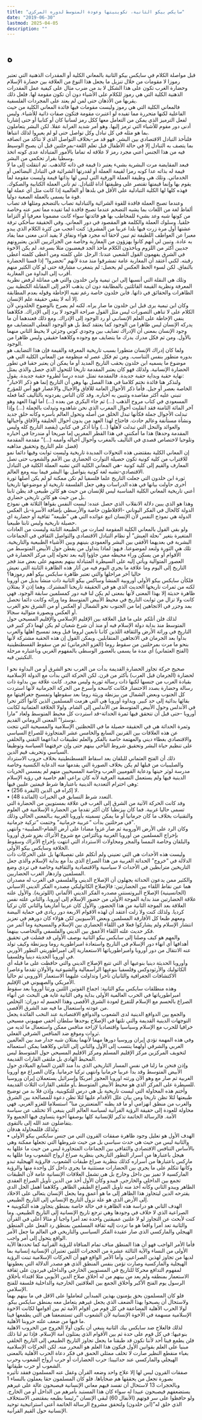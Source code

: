 ```yaml
---
title: "سايكس بيكو الثانية، تكوينيتها وعودة المتوسط لدوره المركزي"
date: "2019-06-30"
lastmod: 2025-04-05
description: ""
---
```

# **ه**

قبل مواصلة الكلام في سايكس بيكو الثانية بالمعاني الكلية أو المقدرات الذهنية التي تعتبر رموزا لا مقومات من خلال تنزيل ما يجعل هذا النوع من العلاقة بين حضارة الإسلام وحضارة الغرب تكون على هذا الشكل لا بد من ضرب مثال على كيفية عمل المقدرات الذهنية الكلية التي هي رموز للكلام على الأشياء دون أن تكون مقومة لها. فلعل ذلك يقربها من الأذهان حتى لمن لم يعتد على المجردات الفلسفية.  
فالمعاني الكلية التي هي رموز وليست مقومات فيها فائدة المعاني الكلية من حيث الفاعلية لكنها متحررة مما تفيده لو اعتبرت مقومة فتكون صفات ذاتية للأشياء. وليس لفعل الترميز الذي يمكن من التعامل معها ككل رمز لسانيا كان أو كتابيا أو حتى إشاريا أدنى دور مقوم للأشياء التي ترمز إليها. وهو أمر شديد الغرابة عقلا. لكن البشر يتعاملون بما هو مثله في كل تبادل وكل تواصل حتى لو لم يعيروا لذلك انتباها.  
فلنأخذ التبادل الاقتصادي بين البشر. فهو قد مر-بخلاف التواصل الذي لا نتأكد من اتصافه بما يتصف به التبادل إلا في حالة الأطفال قبل تعلم اللغة-بمرحلتين قبل أن يصبح الوسيط فيه من هذا الجنس أعني مجرد رمز لا علاقة له تماما بالأمور المتبادلة عدى كونه اتخذ وسطيا بقرار تحكمي من البشر.   
فبعد المقايضة مرت البشرية بشيء يعتبر ذا قيمة في ذاته كالذهب. ثم انتقلت إلى ما لا قيمة له بذاته عدا كونه رمزا لقيمة العملة أو لقدرتها الشرائية في التبادل البضائعي أو الخدماتي. وتلك هي وظيفة العملة الورقية التي ليس لها بذاتها قيمة وليست مقومة لما يقوم بها وإنما قيمتها تقتصر على وظيفتها أداة للتبادل. ثم تأتي العملة الكتابية والصكوك. فهذه كلها لها الكلية التبادلية على الأقل في بلدها أو العالمية إذا كانت مثل أي عملة لها قوة ما يسمى بالعملة الصعبة دوليا.  
وعندما تصبح العملة فاقدة للقوة الشرائية والتبادلية تصاب بالتضخم ومثلها قد تصاب ألفاظ لغة من اللغات بما يشبه التضخم عندما تصبح فاقدة لما تفيده مما تعبر عنه وخاصة من كونها شبه وعد بشيء للمخاطب بها هو فائدتها سواء كانت مضمونا معرفيا أو التزاما خلقيا. وسلوك العملة والكلمة هو المقصود في دور المعاني. وفي الحقيقة سأحكي ترفة عشتها أول مرة زرت فيها بلدا عربيا من المشرق: كنت أعجب من كثرة الكلام الذي يبدو معبرا عن العواطف اللطيفة ثم تبين لاحقا أنه مجرد هواء ونفاق لا يفيد أدنى معنى مما يفاد به عادة. وتبين لي أنهم كانوا يهزؤون من المغاربة وخاصة من الجزائريين الذين يعتبرونهم جديين أكثر من اللزوم ويأخذون الكلام مأخذ الجد فيغضبون مثلا بسرعة. لم يكن الأخوة في الشرق يفهمون القول الشعبي عندنا: الرجل على كلمته ومن أعطى كلمته أعطى رقبته. لكني أعتقد أن المغاربة عامة تمشرقوا منذ مدة لأنهم “تحضروا” إذا قسنا الحضارة بالنفاق. لكن لسوء الحظ العكس لم يحصل: لم يتمغرب مشارقة حتى لو كان الكثير منهم أقرب إلى البداوة من المغاربة.  
وتلك هي النقلة التي أنسبها إلى ابن تيمية وابن خلدون والتي هي مماثلة لرفض نظرية المعرفة ونظرية القيمة القائلتين بالمطابقة دون ان يذهب الامر إلى المقابلة الكنطية بين الظاهرات والحقائق في ذاتها. فابن خلدون خاصة رغم نفيه الإحاطة وقوله بعدم المطابقة إلا أنه لا ينفي حقيقة علم الإنسان.  
وكان ابن تيمية يرى قبل ابن خلدون ما صار يراه. لكنه لم يصرح بالوضوح الخلدوني لأن الكلام على لا تناهي التصورات ليس مثل القول صراحة الوجود لا يرد إلى الإدراك. فكلاهما ينفي الإحاطة على العلم الإنسانـي أو رد الوجود إلى الإدراك. ومع ذلك فعندهما أن ما يدركه الإنسان ليس ظاهرا من الوجود كما يعتقد كنط بل هو الوجود الفعلي المتضايف مع وجود الإنسان بمعنى أن الإدراك تضايف بين وجودي كوني وجزئي لا يحيط الثاني منهما بالأول. ومن ثم فكل مدرك يدرك ما يتضايف مع وجوده وكلاهما حقيقي وليس ظاهرا من الوجود.  
ولما كان إدراك الإنسان متطورا بسبب تاريخية المعرفة والقيمة فإن هذا التضايف هو بدوره متطور بنفس التناسب. ومن ثم فكل عصر له منظومة من المعاني الكلية التي هي موضوع ما يسميه ابن خلدون بحقب التاريخ المديد أو ما يمكن أن يعتبر حقبا في تطور الحضارة الإنسانية. ولذلك فهو كان يعتبر المقدمة تاريخا للتحول الذي حصل والذي يمثل نهاية حقبة وبداية حقبة جديدة. فالمقدمة تمثل عنده درسا لطروء حقبة جديدة. يقول:  
“ولنذكر هنا فائدة نختم كلامنا في هذا الفصل بها وهي أن التاريخ إنما هو ذكر الاخبار الخاصة بعصر أو جيل. فأما ذكر الأحوال العامة للآفاق والأجيال والاعصار فهو أس للمؤرخ تنبني عليه أكثر مقاصده وتتبين به أخباره. وقد كان الناس يفردونه بالتأليف كما فعله المسعودي في كتاب مروح الذهب (…) ثم جاء البكري من بعده (…) أما لهذا العهد وهو آخر المائة الثامنة فقد انقلبت أحوال المغرب الذي نحن شاهدوه وتبدلت بالجملة (…) وإذا تبدلت الأحوال جملة فكأنها تبدل الخلق من أصله وتحول العالم بأسره وكأنه خلق جديد ونشأة مستأنفة وعالم حادث. فاحتاج لهذا العهد من يدون أحوال الخليقة والآفاق وأجيالها والعوائد والنحل التي تبدلت لأهلها (…) وأنا أذكر في كتابي (يقصد التاريخ كله وليس المقدمة وحدها) هذا ما أمكنني في هذا القطر المغربي إما صريحا أو مندرجا في أخباره وتلوحيا لاختصاص قصدي في التأليف بالمغرب وأحوال أجياله وأممه (…)” مقدمة المقدمة فضل علم التاريخ وتحقيق مذاهبه)  
إن المعاني الكلية بمقتضى هذه التحولات المديدة تاريخية وليست ثوابت وفيها دائما نمو للاقتراب من كلية كونية تكون حصيلة التوارث الحضاري بين الأمم والشعوب حتى تصل المعارف والقيم إلى كلية كونية -هي المعاني الكلية التي تشبه العملة الكلية في التبادل الاقتصادي-تشبه لغة كونية يتواصل بها البشر فيما بينه ومع العالم.  
ثورة ابن خلدون التي جعلت التاريخ علما فلسفيا لم تكن ممكنة لو لم يكن أصلها ثورة أخرى حاولت بيانها في هذه الدراسات وهي جعل الفلسفة تاريخية أو موضوعها تاريخيا أعني تاريخية المعاني الكلية المناسبة ليس للإنسان من حيث هو كائن طبيعي قد يظن ثابتا بل من حيث هو كائن تاريخي حضاري.  
وهذا هو الذي يبين دلالة الانقلاب الذي حصل عنده: ليست النفس بقواها الثلاثة هي نموذج الدولة كالحال في الفكر اليوناني -الافلاطون خاصة والأرسطي بإضافة الأسرة-بل العكس الدولة هي نموذج النفس لأن الإنسان اتبع عوائده التي هي “طبيعة” ثقافية أو حضارية اي حصيلة تاريخية وليس ثابتا طبيعيا.  
ولو بقي القول بالمعاني الكلية المقومة لصارت من الطبيعة الثابتة وليست من العادات المتغيرة بتغير “نحلة العيش” أو نظام التبادل الاقتصادي والتواصل الثقافي في الجماعات البشرية في بعديهما الأفقي بين البشر والعمودي بنينهم وبين الأشياء الطبيعية والتاريخية. تلك هي الثورة ولنعد لموضوعنا. فـهو: لماذا يتداول من يقطن حول الأبيض المتوسط من الأقوام أو من يسكن وراء محيطه ممن جاؤوا إليه بعد تحوله إلى مركز الحضارة في العصور المتوالية ويأتي إليه على السيطرة المتبادلة بينهم بعضهم على بعض منذ فجر التاريخ إلى اليوم وما علاقة ما يجري اليوم فيه من آثار هذه الظاهرة الثابتة التي نعيش حاليا آخر مراحلها والتي تعتبر ظاهرة سايكس بيكو أهم رموزها؟  
فلكأن سايكس بيكو الأولى أوروبية المنشأ وساكس بيكو الثانية ذات منشأ بديل من أوروبا لكنه من ثمرات تاريخها الحديث الذي هو في الحقيقة تاريخنا المشترك. وهما إذن لا يمثلان ظاهرة حديثة إلا بهذا المعنى لأنها بمعنى لم يكن لنا فيه دور كمسلمين سابقة الوجود. فهي كانت ولا تزال من ثوابت التاريخ في محيط الأبيض المتوسط وما ورائه وكانت دائما تحصل بمد وجزر في الاتجاهين إما من الجنوب نحو الشمال أو العكس أو من الشرق نحو الغرب أو العكس وبصورة متوالية سجالا.  
لذلك فلن أتلكم على ما قبل العلاقة بين الإقليم الإسلامي والإقليم المسيحي حول المتوسط منذ بداية دولة الإسلام فيه أو منذ أن شرع شعبان لم يكن لهما ذكر كبير في التاريخ في وراثة الأرض والثقافة اللذين كانـا تابعين لروما قبل وبعد تمسيح أهلها والعرب بدأوا بعد الجرمان في الاتجاهين المتقابلين. ويمكن القول إن هذه الحقبة مشتركة لأنها بنحو ما مرت بمرحلتين من سقوط روما (الغزو الجرماني) ثم من سقوط القسطنطينية (الفتح العثماني) أي مدة ما يسمى بالعصور الوسطى بالمفهوم الغربي وباعتباره مرحلة النكبتين فيه.

صحيح حركة تجاوز الحضارة القديمة بدأت من الغرب نحو الشرق أو من البداوة نحو ا لحضارة (الجرمان قبل العرب) بأكثر من قرن. لكن الحركة التي بدأت مع الدولة الإسلامية بقيادة العرب من جنسها لكنها ذات رسالة ثورية وليس مجرد. كانت علاقة بين بداوة ذات رسالة وحضارة بصدد الاحتضار فكانت كاسحة وأسرع من الحركة الجرمانية لأنها استردت كل الجنوب وبعض الشمال من بيزنطة وريثة روما بعد سقوطها وتمسيح جغرافيتها مع بقائها بدائية إلى حد كبير. وبداوة أوروبا هي التي هزمت المسلمين الذين كانوا أكثر تحرا في الأندلس وحول الأبيض المتوسط من الأندلس إلى الشام. ولولا الخلافة العثمانية لكانت أوروبا -حتى قبل أن تتحقق فيها ثمرة الحداثة-قد استردت كل محيط المتوسط ولعاد “مارا نوسترا” المعنى الروماني القديم.  
وثمرة الحداثة هي في الحقيقة حصيلة ما في اللحظتين الإسلامية والمسيحية التي نتجت عن هذه العلاقات بين القرنين السابع والخامس عشر المتجاوزة للصراع السياسي والاقتصادي بغطاء ديني والمهتمة خاصة بالفكر والعلم تطبيقات ابداعهما التقني والخلقي على تنظيم حياة البشر وتحقيق شروط التآخي بينهم حتى وإن حرفتهما السياسة وتوظيفا السياسي وتحريف قيم الدين.  
ذلك أن الفتح العثماني للبلقان بعد اسقاط القسطنطينية بخلاف حروب الاسترداد والصليبيات من قبلها لم يكن بخلاف الصورة التي يقدمها منه الدعاية الكنسية وخاصة مدرسة لوثر حينها ودعاية القوميين العرب وخاصة المسيحيين منهم لم يمسس الحريات الدينية فيها ولم يستعمل التصفية العرقية لأنه كان يراعي أهم خاصية في رؤية الإسلام وهي احترام التعددية الدينية باعتبارها شرط قيمتين عليين فيها:   
• لا إكراه في الدين (البقرة 256).  
• التعدد شرط التسابق في الخيرات (المائدة 48).  
وفد كانت الحركة الآتية من الشرق إلى الغرب في علاقة بمستويين من الحضارة التي تسمى حاليا غربية. فما كان بيزنطيا كان أكثر تقدما من الحضارة الإسلامية في العلوم والتقنيات بخلاف ما كان جرمانيا أو ما يمكن تسميته بأوروبا الغربية بـالمعنى الحالي وذلك في مرحلتين بدأت “عربية جرمانية” وختمت “تركية جرمانية”.  
وكان الرد على الأرض الأوروبية ثم صار غزوا مضادا على أرض الشام-الصليبية- وانتهى بإخراج المسلمين من أوروبا الغربية وبالتزامن مع شروع الأتراك بغزو شرق أوروبا والبلقان وخاصة النمسا والمجر ومحاولات الاسترداد التي انتهت بإخراج الأتراك وسقوط الخلافة وسايكس بيكو الأولى.  
وليست هذه الأحداث هي التي تعنيني ولم أتكلم على تفصيلاتها بل على الحركات ذات الدلالة في “خروج” الحداثة الغربية من هذا الصراع الذي بدأ مع بداية الإسلام والذي جعل التاريخين مترابطين في الأحداث لا سياسية والاقتصادية والثقافية وخاصة في تردي وضع المسلمين وازدهار الغرب الحضاريين.  
والكثير ممن يدعون الحداثة يجهلون أن الإصلاح الديني والفلسفي في الغرب له مصدران هما عين نقاط اللقاء بين الحضارتين: فالإصلاح الكاثوليكي مصدره الفكر الديني الاسباني (الجانسينية) الإصلاح البروتسنتي مصدره الفكر الديني الألماني (اللوثرية). والأول علته علاقة الحضارتين منذ بداية الموجة الأولى من حضور الإسلام إلى اوروبا. والثاني علته نفس العلاقة بعد الموجة الثانية من هذا الحضور. والأول كان عربيا أمازيغيا والثاني كان تركيا كرديا. ولذلك كنت ولا زلت أعتقد أن لهذه الاقوام الاربعة دور ريادي في حماية البيضة ومعهم طبعا كل الأفارقة المسلمين وبعض الآسيويين لكن هؤلاء كان دورهم في تعزيز انتشار الإسلام ولم يشاركوا فعلا في اللقاء الحضاري بين الإسلام والمسيحية وما أثمر من فكر حديث علته اللقاء الأعمق بين الديني والفلسفي والتخاصب بينهما.  
والمهم هو كيف وصلنا إلى سايكس بيكو الثانية بوصف الأولى قد فشلت في تحقيق أهدافها أي انهاء دور الإسلام في التاريخ واستعادة امبراطورية روما وبيزنطة وكيف تولد عنه الانتقال من دور أوروبا وامبراطورياتها الاستعمارية إلى امبراطوريتي التطور الأوربي في أوروبا الحديثة دينيا وفلسفيا.  
وأوروبا الحديثة دينيا بنوعيها أي التي تتبع الإصلاح الديني والتي حافظت على ما قبله أي الكاثوليك والأرثودوكس وفلسفيا بنوعيها الرأسمالية والشيوعية والأولان تقدما وعاصرا الاكتشافات الجغرافية والثانيان تأخرا وتداولت عليهما الاستعمار الأوروبي ثم حاليا الأمريكي والصهيوني في الإقليم.  
وهذه منطلقات سايكس بيكو الثانية: اجماع القوتين اللتين ورثتا أوروبا بعد سقوط امبراطورياتها في الحرب العالمية الأولى بداية وفي الثانية غاية هي البحث عن أنهاء الصراع بالحسم مع الإسلام للتفرغ لعودة الشرق الأقصى وهذا الحسم له دوران: التخلص من عودته واستعمال ما فيه ضد الشرق الأقصى.  
والجمع بين الدوافع الدينية لدى الشعوب والدوافع الاقتصادية عند النخب القائدة يجعل التوجهات الدينية القديمة والتي تلتها في الإصلاح يوحدها سلطان أخفى صهيوني مسيحي خرافيا للحرب مع الإسلام وسياسيا واقتصاديا لإزاحة منافس ممكن واستعمال ما لديه من ثروات وموقع ضد المنافس الشرقي الفعلي.  
وفي هذه المهمة تؤدي إيران وروسيا دورها مهما لأنهما يمثلان شبه جدار صد بين العالمين الغربي والشرقي أولهما ينتسب إلى الأول والثاني إلى الثاني وكلاهما يمكن استعماله لتخويف المركزين مركز الإقليم المسلم ومركز الاقليم المسيحي حول المتوسط ليس المحيط الهادي بل ملتقى القارات القديمة.  
وإذن فنحن ما زلنا في نفس المسار التاريخي الذي بدأ منذ القرن السابع الميلادي حول الأبيض المتوسط وقد بدأ عربيا جرمانيا وانتهى تركيا جرمانيا. وكان الصراع مع أوروبا الغربية ثم صار مع وهو الآن ورثته اوروبا العجوز أمريكا وإسرائيل يستعملان إيران وروسيا للسيطرة على المركز الذي هو محيط الأبيض المتوسط ـأو ملتقى القارات الثلاث القديمة.   
وأختم هذه المحاولة التي ليست تاريخية بل هي درس للتكوينية. وإذن فلا بد من توضيح طبيعتها لئلا تظن تاريخا ومن بيان علل الأقدام عليها لئلا تظن دعوة للمصالحة بين الشرق والغرب من منطق انهزامي أو ما قد يظنه “المتعنترين منا” استسلاما للغزو الغربي. فهي محاولة للعودة إلى حقيقة الرؤية القرآنية لسياسة العالم التي ينبغي ألا تختلف عن سياسة الأمة. فالرسالة الخاتمة تذكير للإنسانية كلها بوصفها أخوة يتساوى فيها الجميع ولا يتفاضلون عند الله إلى بالتقوى.   
ولذلك فللمحاولة هدفان:  
• الهدف الأول هو تعليل وجود ظاهرة صفقات القرون التي من جنس سايكس بيكو الأولى والثانية ليس من حيث هي حدث سياسي بل من حيث شروطها التي تجعلها ممكنة وهي بالأساس التنافس الاقتصادي والثقافي بين الجماعات المتجاورة ليس من حيث ما عللها به هيجل باعتبارها من أسرار التطور التاريخي بنظرية صراع ارواح الشعوب وما عللها به ماركس باعتبارها من أسراره كذلك بنظرية صراع طبقات الشعوب. فالرؤية الهيجلية تبدو وكأنها تتكلم على ما يجري بين الحضارات مستثنية ما يجري داخل كل واحدة منها والرؤية الماركسية لا تميز بين داخل وخارج بل هي تشمل العلاقات الإنسانية عامة لأن الطبقات تجمع بين الداخلي والخارجي. فيبدو وكأن الأول أخذ من الدين تأويل الصراع العقدي الظاهر ويبدو الثاني وكأنه أخذ منه تأويل الصراع الطبقي الظاهر. وكلاهما أهمل الحل الدي يقترحه الدين ليتجاوز هذا الظاهر إلى ما هو أعمق وما يجعل الإنسان يتعالى على الاخلاد إلى الأرض الذي هو علة نزول التاريخ الإنساني إلى التاريخ الطبيعي.  
• الهدف الثاني هو دراسة هذه الظاهرة في حالة خاصة بمنطق يتجاوز هذه التكوينية الصراعية الذي لا خلاف في وجودها وهي ترجع تاريخ الإنسانية إلى التاريخ الطبيعي. وما كنت لأبحث عن التجاوز لو لا علتين عميقتين واحدة تعد أمرا واجبا أو مثالا أعلى في القرآن والثانية تعد أمرا واقعا هو ما تردت إليه ثقافة المسلمين بمنطق رد الفعل على المنطق الهيجلي والماركسي الذي صار عقيدة الفكر السياسي والتاريخي في العالم ما جعل الأمر الواقع يتحول إلى أمر واجب.  
فأما الأمر الواجب فهو أن هذا المنطق مناف تمام المنافاة للرؤية القرآنية كما تحددها الآية الأولى من النساء والآية الثالثة عشرة من الحجرات اللتين تعتبران الإنسانية إنسانية بما لديها من تجاوز لهذين الصراعين. وأما الأمر الواقع فهو أن الحركات الإسلامية تبنت الرؤية الهيجلية والماركسية وصارت تؤمن بنفس المنطق الذي هو مصدر الدلالة التي يعطونها لمفهوم التدافع محركا للتاريخ في المستويين الخارجي والداخلي فيردون على ثقافة الاستعمار بمنطقه ولم يعد من بينهم من له أخلاق صلاح الدين الأيوبي مثلا اقتداء بأخلاق الرسول يوم الفتح الأكبر وأخلاق الجمع بين العلاقتين الخارجية والداخلية فلسفة للفتح الإسلامي.  
فلو كان المسلمون بحق يؤمنون بهذين المبدأين لتعاملوا على الاقل في ما بينهم بهما ولاستحال أن يصبحوا بهذا الضعف الذي يجعل غيرهم يتعامل معه بمنطق سايكس بيكو. لولا الحرب الأهلية المضاعفة في كل قوم من أقوام الأمة ثم بين أقوامها لكانت الاخوة الإسلامية مسهمة في الأخوة الإنسانية لأن الشعوب التي تستضعفنا هي التي يطمعها فينا ما فيها من ضعف علته حروبنا الأهلية.  
لذلك فالعلاج ضد سايكس بيك الثانية ينبغي أن يكون أولا الخروج من الحروب الاهلية بنوعيها: في كل قوم على حدة ثم بين الأقوام الذي يمثلون أمة الإسلام. فإذا تم لنا ذلك فلن يطمع فينا أحد لأننا نكون قد طبقنا ما يجعل تجاوز التاريخ الطبيعي إلى التاريخ الخلقي مبنيا على العلم بقوانين الأول فيكون هذا العلم هو المحرر منه. لكن الحركات الإسلامية بغباء منقطع النظير صارت لا تخلف ممثلي الحمق في فكر دعاة الحرب الأهلية بالمعنى الهيجلي والماركسي عند حداثيينا: حرب الحضارات أو حرب أرواح الشعوب وحرب الشعوب أو حرب طبقاتها.  
صفقات القرون ليس لها إلا علاج واحد وضعه القرآن وغفل عنه المسلمون ففقد تأثيره بصورة تجعل من يحققها هم ضحاياها. فلو كان المسلمون حقا يعملون بالنساء 1 وبالحجرات 13 لاستحال أن تفسد فيهم معاني الإنسانية فيصبحون عالة على غيرهم يستضعفهم فيصبحون عبيدا له سواء كان هذا المستبد بأمرهم من الداخل أو من الخارج. ولو حافظوا على سر قوتهم (الأنفال 60) لبقي الإنسان “رئيسا بطبعه بمقتضى الاستخلاف الذي خلق له”(ابن خلدون) ولتحقق مشروع الرسالة الخاتمة أعني استراتيجية توحيد الإنسانية حول القيم القرآنية.

###

